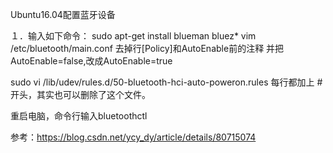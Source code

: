 Ubuntu16.04配置蓝牙设备

１．输入如下命令：
sudo apt-get install blueman bluez*
vim /etc/bluetooth/main.conf
去掉行[Policy]和AutoEnable前的注释
并把AutoEnable=false,改成AutoEnable=true

sudo vi /lib/udev/rules.d/50-bluetooth-hci-auto-poweron.rules
每行都加上 # 开头，其实也可以删除了这个文件。

重启电脑，命令行输入bluetoothctl

参考：https://blog.csdn.net/ycy_dy/article/details/80715074